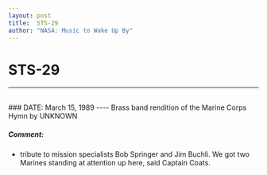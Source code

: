 ```yaml
---
layout: post
title:  STS-29
author: "NASA: Music to Wake Up By"
---
```


# STS-29
----
<br/>
### DATE: March 15, 1989
----
Brass band rendition of the Marine Corps Hymn by UNKNOWN

##### Comment:
* tribute to mission specialists Bob Springer and Jim Buchli. We got two Marines standing at attention up here, said Captain Coats.
